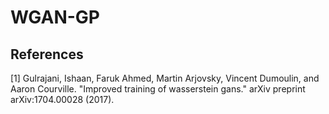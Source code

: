 # WGAN-GP

<!---
[![Open WGAN_GP in
Colab](https://colab.research.google.com/assets/colab-badge.svg)](https://colab.research.google.com/github/YooPaul/GANs/blob/master/WGAN_GP.ipynb)<br>
-->


## References

[1] Gulrajani, Ishaan, Faruk Ahmed, Martin Arjovsky, Vincent Dumoulin, and Aaron Courville. "Improved training of wasserstein gans." arXiv preprint arXiv:1704.00028 (2017).
